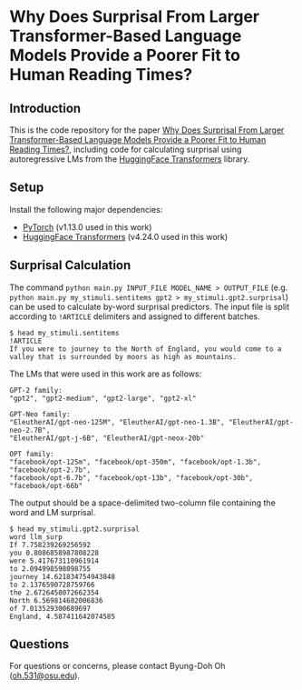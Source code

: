 # Why Does Surprisal From Larger Transformer-Based Language Models Provide a Poorer Fit to Human Reading Times?

## Introduction
This is the code repository for the paper [Why Does Surprisal From Larger Transformer-Based Language Models Provide a Poorer Fit to Human Reading Times?](https://direct.mit.edu/tacl/article/doi/10.1162/tacl_a_00548), including code for calculating surprisal using autoregressive LMs from the [HuggingFace Transformers](https://huggingface.co/docs/transformers/index) library.

## Setup
Install the following major dependencies:
- [PyTorch](https://pytorch.org) (v1.13.0 used in this work)
- [HuggingFace Transformers](https://huggingface.co/docs/transformers/installation) (v4.24.0 used in this work)

## Surprisal Calculation
The command `python main.py INPUT_FILE MODEL_NAME > OUTPUT_FILE` (e.g. `python main.py my_stimuli.sentitems gpt2 > my_stimuli.gpt2.surprisal`) can be used to calculate by-word surprisal predictors.
The input file is split according to `!ARTICLE` delimiters and assigned to different batches. 

```
$ head my_stimuli.sentitems
!ARTICLE
If you were to journey to the North of England, you would come to a valley that is surrounded by moors as high as mountains.
```

The LMs that were used in this work are as follows:

```
GPT-2 family:
"gpt2", "gpt2-medium", "gpt2-large", "gpt2-xl"

GPT-Neo family:
"EleutherAI/gpt-neo-125M", "EleutherAI/gpt-neo-1.3B", "EleutherAI/gpt-neo-2.7B",
"EleutherAI/gpt-j-6B", "EleutherAI/gpt-neox-20b"

OPT family:
"facebook/opt-125m", "facebook/opt-350m", "facebook/opt-1.3b", "facebook/opt-2.7b",
"facebook/opt-6.7b", "facebook/opt-13b", "facebook/opt-30b", "facebook/opt-66b"
```

The output should be a space-delimited two-column file containing the word and LM surprisal.

```
$ head my_stimuli.gpt2.surprisal
word llm_surp
If 7.758239269256592
you 0.8086858987808228
were 5.417673110961914
to 2.094998598098755
journey 14.621834754943848
to 2.1376590728759766
the 2.6726458072662354
North 6.569814682006836
of 7.013529300689697
England, 4.587411642074585
```

## Questions
For questions or concerns, please contact Byung-Doh Oh ([oh.531@osu.edu](mailto:oh.531@osu.edu)).
